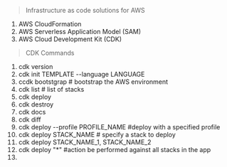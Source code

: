 > Infrastructure as code solutions for AWS
1. AWS CloudFormation
2. AWS Serverless Application Model (SAM)
3. AWS Cloud Development Kit (CDK)  

> CDK Commands
1. cdk version
2. cdk init TEMPLATE --language LANGUAGE
3. ccdk bootstgrap # bootstrap the AWS environment
4. cdk list # list of stacks
5. cdk deploy
6. cdk destroy
7. cdk docs
8. cdk diff
9. cdk deploy --profile PROFILE_NAME #deploy with a specified profile
10. cdk deploy STACK_NAME # specify a stack to deploy
11. cdk deploy STACK_NAME_1, STACK_NAME_2
12. cdk deploy "*" #action be performed against all stacks in the app
13. 
